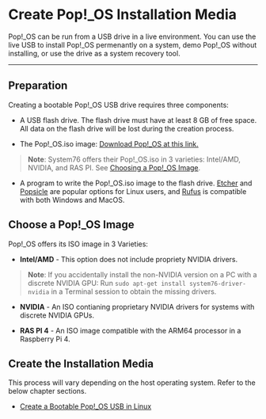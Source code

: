 # Create Pop!_OS Installation Media

Pop!_OS can be run from a USB drive in a live environment. You can use the live USB to install Pop!_OS permenantly on a system, demo Pop!_OS without installing, or use the drive as a system recovery tool.

---
## Preparation

Creating a bootable Pop!_OS USB drive requires three components: 

- A USB flash drive. The flash drive must have at least 8 GB of free space. All data on the flash drive will be lost during the creation process.

- The Pop!_OS.iso image: [Download Pop!_OS at this link.](https://pop.system76.com/)

>**Note**: System76 offers their Pop!_OS.iso in 3 varieties: Intel/AMD, NVIDIA, and RAS PI. See [Choosing a Pop!_OS Image](create-bootable-usb.md#choose-a-pop_os-image).

- A program to write the Pop!_OS.iso image to the flash drive. [Etcher](https://www.balena.io/etcher/) and [Popsicle](https://github.com/pop-os/popsicle) are popular options for Linux users, and [Rufus](https://rufus.ie/en/) is compatible with both Windows and MacOS.

## Choose a Pop!_OS Image

Pop!_OS offers its ISO image in 3 Varieties: 

- **Intel/AMD** - This option does not include propriety NVIDIA drivers.

>**Note**: If you accidentally install the non-NVIDIA version on a PC with a discrete NVIDIA GPU: Run `sudo apt-get install system76-driver-nvidia` in a Terminal session to obtain the missing drivers.

- **NVIDIA** - An ISO contianing proprietary NVIDIA drivers for systems with discrete NVIDIA GPUs.

- **RAS PI 4** - An ISO image compatible with the ARM64 processor in a Raspberry Pi 4. 

## Create the Installation Media

This process will vary depending on the host operating system. Refer to the below chapter sections. 

- [Create a Bootable Pop!_OS USB in Linux](bootable-usb-using-linux.md)
<!-- Create a Bootable Pop!_OS USB in Windows
- Create a Bootable Pop!_OS USB in MacOS -->